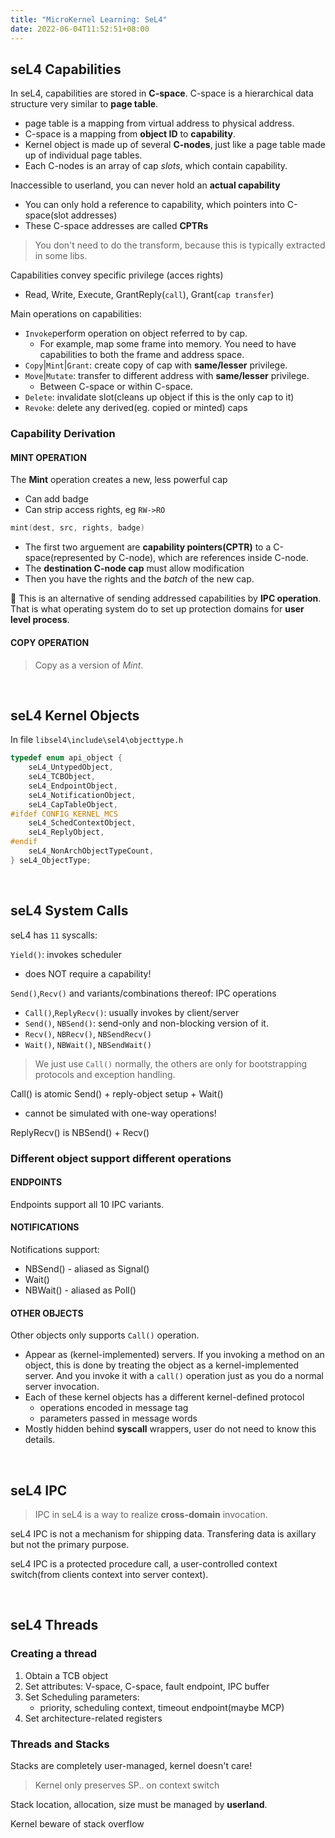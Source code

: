 ```yaml
---
title: "MicroKernel Learning: SeL4"
date: 2022-06-04T11:52:51+08:00
---
```


## seL4 Capabilities

In seL4, capabilities are stored in **C-space**. C-space is a hierarchical data structure very similar to **page table**.
* page table is a mapping from virtual address to physical address.
* C-space is a mapping from **object ID** to **capability**.
* Kernel object is made up of several **C-nodes**, just like a page table made up of individual page tables.
* Each C-nodes is an array of cap *slots*, which contain capability.

Inaccessible to userland, you can never hold an **actual capability**
* You can only hold a reference to capability, which pointers into C-space(slot addresses)
* These C-space addresses are called **CPTRs**

> You don't need to do the transform, because this is typically extracted in some libs.

Capabilities convey specific privilege (acces rights)
* Read, Write, Execute, GrantReply(`call`), Grant(`cap transfer`)

Main operations on capabilities:
* `Invoke`perform operation on object referred to by cap.
  * For example, map some frame into memory. You need to have capabilities to both the frame and address space.
* `Copy`|`Mint`|`Grant`: create copy of cap with **same/lesser** privilege.
* `Move`|`Mutate`: transfer to different address with **same/lesser** privilege.
  * Between C-space or within C-space.
* `Delete`: invalidate slot(cleans up object if this is the only cap to it)
* `Revoke`: delete any derived(eg. copied or minted) caps

### Capability Derivation
#### MINT OPERATION

The **Mint** operation creates a new, less powerful cap
* Can add badge
* Can strip access rights, eg `RW->RO`
```c
mint(dest, src, rights, badge)
```
* The first two arguement are **capability pointers(CPTR)** to a C-space(represented by C-node), which are references inside C-node. 
* The **destination C-node cap** must allow modification
* Then you have the rights and the *batch* of the new cap.

:pushpin: This is an alternative of sending addressed capabilities by **IPC operation**. 
That is what operating system do to set up protection domains for **user level process**.

#### COPY OPERATION

> Copy as a version of *Mint*.


&nbsp;
## seL4 Kernel Objects

In file `libsel4\include\sel4\objecttype.h`
```c
typedef enum api_object {
    seL4_UntypedObject,
    seL4_TCBObject,
    seL4_EndpointObject,
    seL4_NotificationObject,
    seL4_CapTableObject,
#ifdef CONFIG_KERNEL_MCS
    seL4_SchedContextObject,
    seL4_ReplyObject,
#endif
    seL4_NonArchObjectTypeCount,
} seL4_ObjectType;
```

&nbsp;
## seL4 System Calls

seL4 has `11` syscalls:

`Yield()`: invokes scheduler
* does NOT require a capability!

`Send()`,`Recv()` and variants/combinations thereof: IPC operations
* `Call()`,`ReplyRecv()`: usually invokes by client/server
* `Send()`, `NBSend()`: send-only and non-blocking version of it.
* `Recv()`, `NBRecv()`, `NBSendRecv()`
* `Wait()`, `NBWait()`, `NBSendWait()`

> We just use `Call()` normally, the others are only for bootstrapping protocols and exception handling.

Call() is atomic Send() + reply-object setup + Wait()
* cannot be simulated with one-way operations!

ReplyRecv() is NBSend() + Recv()

### Different object support different operations
#### ENDPOINTS

Endpoints support all 10 IPC variants.

#### NOTIFICATIONS

Notifications support:
* NBSend() - aliased as Signal()
* Wait()
* NBWait() - aliased as Poll()

#### OTHER OBJECTS
Other objects only supports `Call()` operation.
* Appear as (kernel-implemented) servers. If you invoking a method on an object, this is done by treating the object as a kernel-implemented server. And you invoke it with a `call()` operation just as you do a normal server invocation.
* Each of these kernel objects has a different kernel-defined protocol
  * operations encoded in message tag
  * parameters passed in message words
* Mostly hidden behind **syscall** wrappers, user do not need to know this details.


&nbsp;
## seL4 IPC

> IPC in seL4 is a way to realize **cross-domain** invocation.

seL4 IPC is not a mechanism for shipping data. Transfering data is axillary but not the primary purpose.

seL4 IPC is a protected procedure call, a user-controlled context switch(from clients context into server context).

&nbsp;
## seL4 Threads

### Creating a thread
1. Obtain a TCB object
2. Set attributes: V-space, C-space, fault endpoint, IPC buffer
3. Set Scheduling parameters: 
    * priority, scheduling context, timeout endpoint(maybe MCP)
4. Set architecture-related registers

### Threads and Stacks

Stacks are completely user-managed, kernel doesn't care!
> Kernel only preserves SP.. on context switch

Stack location, allocation, size must be managed by **userland**.

Kernel beware of stack overflow
